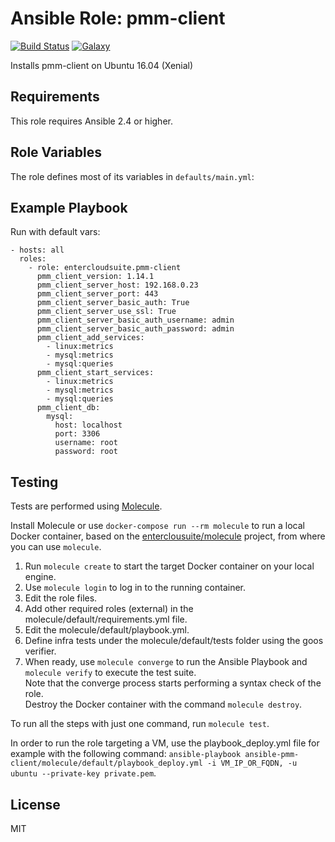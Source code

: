 Ansible Role: pmm-client 
======================================

[![Build Status](https://travis-ci.org/entercloudsuite/ansible-pmm-client.svg?branch=master)](https://travis-ci.org/entercloudsuite/ansible-pmm-client)
[![Galaxy](https://img.shields.io/badge/galaxy-entercloudsuite.pmm-client-blue.svg?style=flat-square)](https://galaxy.ansible.com/entercloudsuite/pmm-client)  

Installs pmm-client on Ubuntu 16.04 (Xenial)

## Requirements

This role requires Ansible 2.4 or higher.

## Role Variables

The role defines most of its variables in `defaults/main.yml`:

## Example Playbook

Run with default vars:

```
- hosts: all
  roles:
    - role: entercloudsuite.pmm-client
      pmm_client_version: 1.14.1
      pmm_client_server_host: 192.168.0.23
      pmm_client_server_port: 443
      pmm_client_server_basic_auth: True
      pmm_client_server_use_ssl: True
      pmm_client_server_basic_auth_username: admin
      pmm_client_server_basic_auth_password: admin
      pmm_client_add_services:
        - linux:metrics
        - mysql:metrics
        - mysql:queries
      pmm_client_start_services:
        - linux:metrics
        - mysql:metrics
        - mysql:queries
      pmm_client_db:
        mysql:
          host: localhost
          port: 3306
          username: root
          password: root
```

## Testing

Tests are performed using [Molecule](http://molecule.readthedocs.org/en/latest/).

Install Molecule or use `docker-compose run --rm molecule` to run a local Docker container, based on the [enterclousuite/molecule](https://hub.docker.com/r/fminzoni/molecule/) project, from where you can use `molecule`.

1. Run `molecule create` to start the target Docker container on your local engine.  
2. Use `molecule login` to log in to the running container.  
3. Edit the role files.  
4. Add other required roles (external) in the molecule/default/requirements.yml file.  
5. Edit the molecule/default/playbook.yml.  
6. Define infra tests under the molecule/default/tests folder using the goos verifier.  
7. When ready, use `molecule converge` to run the Ansible Playbook and `molecule verify` to execute the test suite.  
Note that the converge process starts performing a syntax check of the role.  
Destroy the Docker container with the command `molecule destroy`.   

To run all the steps with just one command, run `molecule test`. 

In order to run the role targeting a VM, use the playbook_deploy.yml file for example with the following command: `ansible-playbook ansible-pmm-client/molecule/default/playbook_deploy.yml -i VM_IP_OR_FQDN, -u ubuntu --private-key private.pem`.  

## License

MIT
